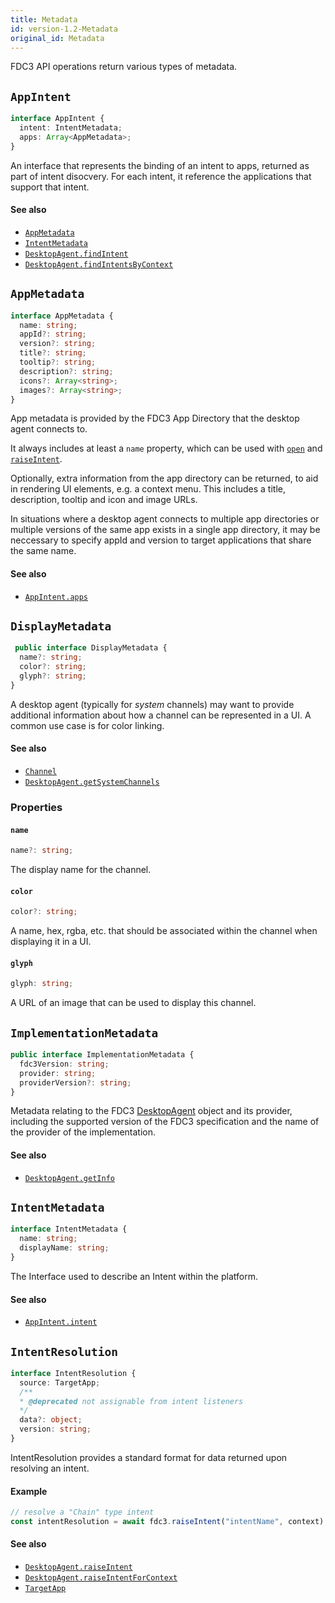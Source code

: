 ```yaml
---
title: Metadata
id: version-1.2-Metadata
original_id: Metadata
---
```


FDC3 API operations return various types of metadata.

## `AppIntent`

```ts
interface AppIntent {
  intent: IntentMetadata;
  apps: Array<AppMetadata>;
}
```
An interface that represents the binding of an intent to apps, returned as part of intent disocvery.
For each intent, it reference the applications that support that intent.

#### See also
* [`AppMetadata`](AppMetadata)
* [`IntentMetadata`](IntentMetadata)
* [`DesktopAgent.findIntent`](DesktopAgent#findintent)
* [`DesktopAgent.findIntentsByContext`](DesktopAgent#findintentsbycontext)

## `AppMetadata`

```ts
interface AppMetadata {
  name: string;
  appId?: string;
  version?: string;
  title?: string;
  tooltip?: string;
  description?: string;
  icons?: Array<string>;
  images?: Array<string>;
}
```

App metadata is provided by the FDC3 App Directory that the desktop agent connects to.

It always includes at least a `name` property, which can be used with [`open`](DesktopAgent#open) and [`raiseIntent`](DesktopAgent#raiseIntent).

Optionally, extra information from the app directory can be returned, to aid in rendering UI elements, e.g. a context menu.
This includes a title, description, tooltip and icon and image URLs.

In situations where a desktop agent connects to multiple app directories or multiple versions of the same app exists in a single app directory, it may be neccessary to specify appId and version to target applications that share the same name.

#### See also
* [`AppIntent.apps`](AppIntent)

## `DisplayMetadata`

```ts
 public interface DisplayMetadata {
  name?: string;
  color?: string;
  glyph?: string;
}
```

A desktop agent (typically for _system_ channels) may want to provide additional information about how a channel can be represented in a UI. A common use case is for color linking.

#### See also

* [`Channel`](Channel)
* [`DesktopAgent.getSystemChannels`](DesktopAgent#getsystemchannels)

### Properties

#### `name`

```ts
name?: string;
```

The display name for the channel.

#### `color`

```ts
color?: string;
```

A name, hex, rgba, etc. that should be associated within the channel when displaying it in a UI.

#### `glyph`

```ts
glyph: string;
```

A URL of an image that can be used to display this channel.

## `ImplementationMetadata`

```typescript
public interface ImplementationMetadata {
  fdc3Version: string;
  provider: string;
  providerVersion?: string;
}
```

Metadata relating to the FDC3 [DesktopAgent](DesktopAgent) object and its provider, including the supported version of the FDC3 specification and the name of the provider of the implementation.

#### See also
* [`DesktopAgent.getInfo`](DesktopAgent#getInfo)

## `IntentMetadata`

```ts
interface IntentMetadata {
  name: string;
  displayName: string;
}
```

The Interface used to describe an Intent within the platform.


#### See also
* [`AppIntent.intent`](AppIntent)

## `IntentResolution`

```ts
interface IntentResolution {
  source: TargetApp;
  /**
  * @deprecated not assignable from intent listeners
  */
  data?: object;
  version: string;
}
```

IntentResolution provides a standard format for data returned upon resolving an intent.

#### Example
```js
// resolve a "Chain" type intent
const intentResolution = await fdc3.raiseIntent("intentName", context);
```

#### See also
* [`DesktopAgent.raiseIntent`](DesktopAgent#raiseintent)
* [`DesktopAgent.raiseIntentForContext`](DesktopAgent#raiseintentforcontext)
* [`TargetApp`](TargetApp)
